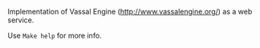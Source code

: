 Implementation of Vassal Engine (http://www.vassalengine.org/) as a web service.

Use `Make help` for more info.